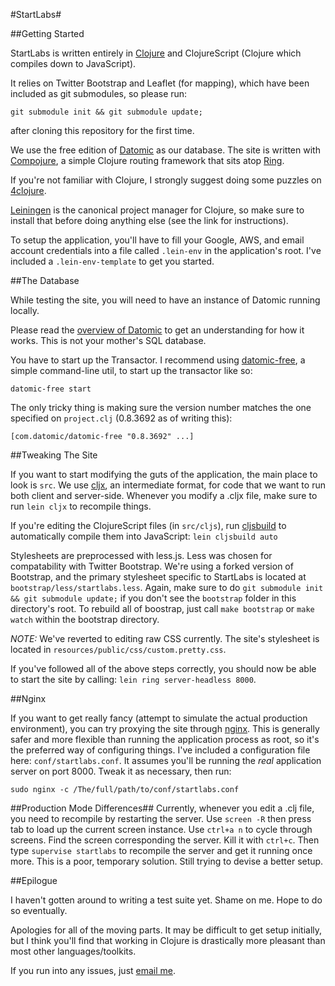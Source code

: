 #StartLabs#

##Getting Started

StartLabs is written entirely in [Clojure](http://www.clojure.org) and ClojureScript (Clojure which compiles down to JavaScript).

It relies on Twitter Bootstrap and Leaflet (for mapping), which have been included as
git submodules, so please run:

`git submodule init && git submodule update;`

after cloning this repository for the first time.

We use the free edition of [Datomic](http://www.datomic.com) as our database.
The site is written with [Compojure](https://github.com/weavejester/compojure), a simple Clojure routing framework that sits atop [Ring](https://github.com/mmcgrana/ring).

If you're not familiar with Clojure, I strongly suggest doing some puzzles on [4clojure](http://www.4clojure.com/).

[Leiningen](https://github.com/technomancy/leiningen) is the canonical project 
manager for Clojure, so make sure to install that before doing anything else (see the link for instructions).

To setup the application, you'll have to fill your Google, AWS, and email account 
credentials into a file called `.lein-env` in the application's root. I've included
a `.lein-env-template` to get you started.

##The Database

While testing the site, you will need to have an instance of Datomic running locally.

Please read the [overview of Datomic](http://www.datomic.com/overview.html) 
to get an understanding for how it works. This is not your mother's SQL database.

You have to start up the Transactor. I recommend using [datomic-free](https://github.com/cldwalker/datomic-free), a simple command-line util, to start up the transactor like so:
```
datomic-free start
```

The only tricky thing is making sure the version number matches
the one specified on `project.clj` (0.8.3692 as of writing this):
```
[com.datomic/datomic-free "0.8.3692" ...]
```

##Tweaking The Site

If you want to start modifying the guts of the application, the main place to look is `src`.
We use [cljx](https://github.com/lynaghk/cljx), 
an intermediate format, for code that we want to run both client and server-side.
Whenever you modify a .cljx file, make sure to run `lein cljx` to recompile things.

If you're editing the ClojureScript files (in `src/cljs`), run 
[cljsbuild](https://github.com/emezeske/lein-cljsbuild) to automatically
compile them into JavaScript: `lein cljsbuild auto`

Stylesheets are preprocessed with less.js. Less was chosen for compatability with Twitter Bootstrap.
We're using a forked version of Bootstrap, and the primary stylesheet specific to StartLabs
is located at `bootstrap/less/startlabs.less`. Again, make sure to do `git submodule init && git submodule update;` if you don't see the `bootstrap` folder in this directory's root.
To rebuild all of boostrap, just call `make bootstrap` or `make watch` within the bootstrap directory.

_NOTE:_ We've reverted to editing raw CSS currently. The site's stylesheet is located in `resources/public/css/custom.pretty.css`.

If you've followed all of the above steps correctly, you should now be able
to start the site by calling: `lein ring server-headless 8000`.

##Nginx

If you want to get really fancy (attempt to simulate the actual production 
environment), you can try proxying the site through [nginx](http://nginx.org/). 
This is generally safer and more flexible than running the application process as 
root, so it's the preferred way of configuring things. I've included a configuration 
file here: `conf/startlabs.conf`. It assumes you'll be running the *real* 
application server on port 8000. Tweak it as necessary, then run:
```
sudo nginx -c /The/full/path/to/conf/startlabs.conf
```

##Production Mode Differences##
Currently, whenever you edit a .clj file, you need to recompile by restarting the server.
Use `screen -R` then press tab to load up the current screen instance.
Use `ctrl+a n` to cycle through screens.
Find the screen corresponding the server. Kill it with `ctrl+c`.
Then type `supervise startlabs` to recompile the server and get it running once more.
This is a poor, temporary solution. Still trying to devise a better setup.

##Epilogue

I haven't gotten around to writing a test suite yet. 
Shame on me. Hope to do so eventually.

Apologies for all of the moving parts. It may be difficult to get setup initially,
but I think you'll find that working in Clojure is drastically more pleasant than
most other languages/toolkits.

If you run into any issues, just [email me](mailto:ethanis@mit.edu).